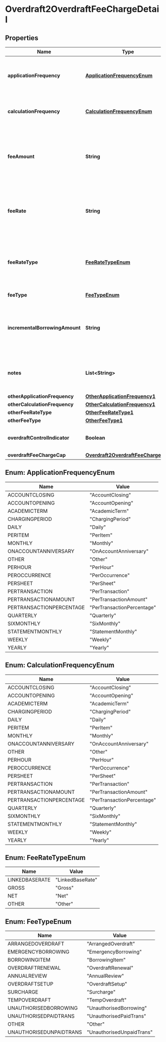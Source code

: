 
# Overdraft2OverdraftFeeChargeDetail

## Properties
Name | Type | Description | Notes
------------ | ------------- | ------------- | -------------
**applicationFrequency** | [**ApplicationFrequencyEnum**](#ApplicationFrequencyEnum) | Frequency at which the overdraft charge is applied to the account | 
**calculationFrequency** | [**CalculationFrequencyEnum**](#CalculationFrequencyEnum) | How often is the overdraft fee/charge calculated for the account. |  [optional]
**feeAmount** | **String** | Amount charged for an overdraft fee/charge (where it is charged in terms of an amount rather than a rate) |  [optional]
**feeRate** | **String** | Rate charged for overdraft fee/charge (where it is charged in terms of a rate rather than an amount) |  [optional]
**feeRateType** | [**FeeRateTypeEnum**](#FeeRateTypeEnum) | Rate type for overdraft fee/charge (where it is charged in terms of a rate rather than an amount) |  [optional]
**feeType** | [**FeeTypeEnum**](#FeeTypeEnum) | Overdraft fee type | 
**incrementalBorrowingAmount** | **String** | Every additional tranche of an overdraft balance to which an overdraft fee is applied |  [optional]
**notes** | **List&lt;String&gt;** | Free text for capturing any other info related to Overdraft Fees Charge Details |  [optional]
**otherApplicationFrequency** | [**OtherApplicationFrequency1**](OtherApplicationFrequency1.md) |  |  [optional]
**otherCalculationFrequency** | [**OtherCalculationFrequency1**](OtherCalculationFrequency1.md) |  |  [optional]
**otherFeeRateType** | [**OtherFeeRateType1**](OtherFeeRateType1.md) |  |  [optional]
**otherFeeType** | [**OtherFeeType1**](OtherFeeType1.md) |  |  [optional]
**overdraftControlIndicator** | **Boolean** | Specifies for the overdraft control feature/benefit |  [optional]
**overdraftFeeChargeCap** | [**Overdraft2OverdraftFeeChargeCap**](Overdraft2OverdraftFeeChargeCap.md) |  |  [optional]


<a name="ApplicationFrequencyEnum"></a>
## Enum: ApplicationFrequencyEnum
Name | Value
---- | -----
ACCOUNTCLOSING | &quot;AccountClosing&quot;
ACCOUNTOPENING | &quot;AccountOpening&quot;
ACADEMICTERM | &quot;AcademicTerm&quot;
CHARGINGPERIOD | &quot;ChargingPeriod&quot;
DAILY | &quot;Daily&quot;
PERITEM | &quot;PerItem&quot;
MONTHLY | &quot;Monthly&quot;
ONACCOUNTANNIVERSARY | &quot;OnAccountAnniversary&quot;
OTHER | &quot;Other&quot;
PERHOUR | &quot;PerHour&quot;
PEROCCURRENCE | &quot;PerOccurrence&quot;
PERSHEET | &quot;PerSheet&quot;
PERTRANSACTION | &quot;PerTransaction&quot;
PERTRANSACTIONAMOUNT | &quot;PerTransactionAmount&quot;
PERTRANSACTIONPERCENTAGE | &quot;PerTransactionPercentage&quot;
QUARTERLY | &quot;Quarterly&quot;
SIXMONTHLY | &quot;SixMonthly&quot;
STATEMENTMONTHLY | &quot;StatementMonthly&quot;
WEEKLY | &quot;Weekly&quot;
YEARLY | &quot;Yearly&quot;


<a name="CalculationFrequencyEnum"></a>
## Enum: CalculationFrequencyEnum
Name | Value
---- | -----
ACCOUNTCLOSING | &quot;AccountClosing&quot;
ACCOUNTOPENING | &quot;AccountOpening&quot;
ACADEMICTERM | &quot;AcademicTerm&quot;
CHARGINGPERIOD | &quot;ChargingPeriod&quot;
DAILY | &quot;Daily&quot;
PERITEM | &quot;PerItem&quot;
MONTHLY | &quot;Monthly&quot;
ONACCOUNTANNIVERSARY | &quot;OnAccountAnniversary&quot;
OTHER | &quot;Other&quot;
PERHOUR | &quot;PerHour&quot;
PEROCCURRENCE | &quot;PerOccurrence&quot;
PERSHEET | &quot;PerSheet&quot;
PERTRANSACTION | &quot;PerTransaction&quot;
PERTRANSACTIONAMOUNT | &quot;PerTransactionAmount&quot;
PERTRANSACTIONPERCENTAGE | &quot;PerTransactionPercentage&quot;
QUARTERLY | &quot;Quarterly&quot;
SIXMONTHLY | &quot;SixMonthly&quot;
STATEMENTMONTHLY | &quot;StatementMonthly&quot;
WEEKLY | &quot;Weekly&quot;
YEARLY | &quot;Yearly&quot;


<a name="FeeRateTypeEnum"></a>
## Enum: FeeRateTypeEnum
Name | Value
---- | -----
LINKEDBASERATE | &quot;LinkedBaseRate&quot;
GROSS | &quot;Gross&quot;
NET | &quot;Net&quot;
OTHER | &quot;Other&quot;


<a name="FeeTypeEnum"></a>
## Enum: FeeTypeEnum
Name | Value
---- | -----
ARRANGEDOVERDRAFT | &quot;ArrangedOverdraft&quot;
EMERGENCYBORROWING | &quot;EmergencyBorrowing&quot;
BORROWINGITEM | &quot;BorrowingItem&quot;
OVERDRAFTRENEWAL | &quot;OverdraftRenewal&quot;
ANNUALREVIEW | &quot;AnnualReview&quot;
OVERDRAFTSETUP | &quot;OverdraftSetup&quot;
SURCHARGE | &quot;Surcharge&quot;
TEMPOVERDRAFT | &quot;TempOverdraft&quot;
UNAUTHORISEDBORROWING | &quot;UnauthorisedBorrowing&quot;
UNAUTHORISEDPAIDTRANS | &quot;UnauthorisedPaidTrans&quot;
OTHER | &quot;Other&quot;
UNAUTHORISEDUNPAIDTRANS | &quot;UnauthorisedUnpaidTrans&quot;



